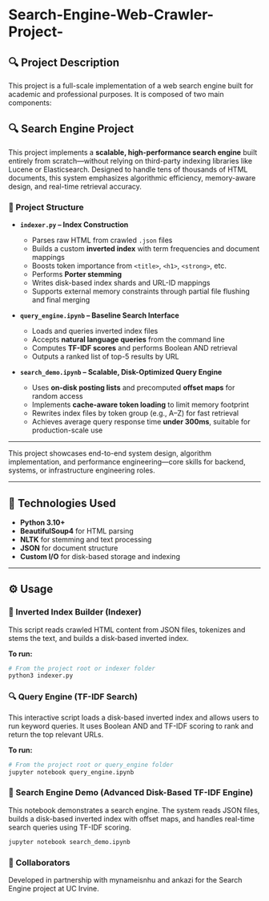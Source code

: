 # Search-Engine-Web-Crawler-Project-
## 🔍 Project Description

This project is a full-scale implementation of a web search engine built for academic and professional purposes. It is composed of two main components:

## 🔍 Search Engine Project

This project implements a **scalable, high-performance search engine** built entirely from scratch—without relying on third-party indexing libraries like Lucene or Elasticsearch. Designed to handle tens of thousands of HTML documents, this system emphasizes algorithmic efficiency, memory-aware design, and real-time retrieval accuracy.

### 📁 Project Structure

- **`indexer.py` – Index Construction**
  - Parses raw HTML from crawled `.json` files
  - Builds a custom **inverted index** with term frequencies and document mappings
  - Boosts token importance from `<title>`, `<h1>`, `<strong>`, etc.
  - Performs **Porter stemming**
  - Writes disk-based index shards and URL-ID mappings
  - Supports external memory constraints through partial file flushing and final merging

- **`query_engine.ipynb` – Baseline Search Interface**
  - Loads and queries inverted index files
  - Accepts **natural language queries** from the command line
  - Computes **TF-IDF scores** and performs Boolean AND retrieval
  - Outputs a ranked list of top-5 results by URL

- **`search_demo.ipynb` – Scalable, Disk-Optimized Query Engine**
  - Uses **on-disk posting lists** and precomputed **offset maps** for random access
  - Implements **cache-aware token loading** to limit memory footprint
  - Rewrites index files by token group (e.g., A–Z) for fast retrieval
  - Achieves average query response time **under 300ms**, suitable for production-scale use

---

This project showcases end-to-end system design, algorithm implementation, and performance engineering—core skills for backend, systems, or infrastructure engineering roles.


---

## 🧱 Technologies Used

- **Python 3.10+**
- **BeautifulSoup4** for HTML parsing
- **NLTK** for stemming and text processing
- **JSON** for document structure
- **Custom I/O** for disk-based storage and indexing

---

## ⚙️ Usage

### 🧱 Inverted Index Builder (Indexer)

This script reads crawled HTML content from JSON files, tokenizes and stems the text, and builds a disk-based inverted index.

**To run:**
```bash
# From the project root or indexer folder
python3 indexer.py
```

### 🔍 Query Engine (TF-IDF Search)

This interactive script loads a disk-based inverted index and allows users to run keyword queries. It uses Boolean AND and TF-IDF scoring to rank and return the top relevant URLs.

**To run:**
```bash
# From the project root or query_engine folder
jupyter notebook query_engine.ipynb
```

### 🚀 Search Engine Demo (Advanced Disk-Based TF-IDF Engine)

This notebook demonstrates a search engine. The system reads JSON files, builds a disk-based inverted index with offset maps, and handles real-time search queries using TF-IDF scoring.
```bash
jupyter notebook search_demo.ipynb
```

### 🤝 Collaborators
Developed in partnership with mynameisnhu and ankazi for the Search Engine project at UC Irvine.


